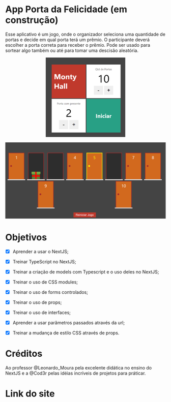 # App Porta da Felicidade (em construção)

Esse aplicativo é um jogo, onde o organizador seleciona uma quantidade de portas e decide em qual porta terá um prêmio.
O participante deverá escolher a porta correta para receber o prêmio.
Pode ser usado para sortear algo também ou até para tomar uma descisão aleatória.

<div align="center">

   <img src="./assets/img/tela_inicial.PNG" width="250px" height="250px">

</div>

![Imagem2 - Portas](./assets/img/portas.PNG)

# Objetivos

- [x] Aprender a usar o NextJS;

- [x] Treinar TypeScript no NextJS;

- [x] Treinar a criação de models com Typescript e o uso deles no NextJS;

- [x] Treinar o uso de CSS modules;

- [x] Treinar o uso de forms controlados;

- [x] Treinar o uso de props;

- [x] Treinar o uso de interfaces;

- [x] Aprender a usar parâmetros passados através da url;

- [x] Treinar a mudança de estilo CSS através de props.

# Créditos

Ao professor @Leonardo_Moura pela excelente didática no ensino do NextJS e a @Cod3r pelas idéias incríveis de projetos para práticar.

# Link do site

